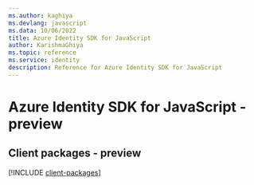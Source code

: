 ```yaml
---
ms.author: kaghiya
ms.devlang: javascript
ms.data: 10/06/2022
title: Azure Identity SDK for JavaScript
author: KarishmaGhiya
ms.topic: reference
ms.service: identity
description: Reference for Azure Identity SDK for JavaScript
---
```

# Azure Identity SDK for JavaScript - preview

## Client packages - preview
[!INCLUDE [client-packages](identity-client-index.md)]